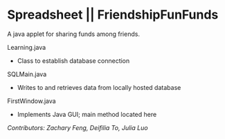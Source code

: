 # Spreadsheet || FriendshipFunFunds
A java applet for sharing funds among friends.

Learning.java
- Class to establish database connection

SQLMain.java
- Writes to and retrieves data from locally hosted database

FirstWindow.java
- Implements Java GUI; main method located here

<i> Contributors: Zachary Feng, Deifilia To, Julia Luo </i>
